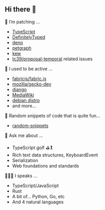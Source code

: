 ## Hi there 👋

🔭 I’m patching ...
- [TypeScript](https://github.com/microsoft/TypeScript)
- [DefinitelyTyped](https://github.com/DefinitelyTyped/DefinitelyTyped)
- [deno](https://github.com/denoland/deno)
- [petgraph](https://github.com/petgraph/petgraph)
- [kew](https://github.com/milkcask/kew)
- [tc39/proposal-temporal](https://github.com/tc39/proposal-temporal) related issues

🌱 I used to be active ...
- [fabricjs/fabric.js](https://github.com/fabricjs/fabric.js)
- [mozilla/gecko-dev](https://github.com/mozilla/gecko-dev)
- [django](https://github.com/django/django)
- [MediaWiki](https://www.mediawiki.org/wiki/MediaWiki)
- [debian distro](https://www.debian.org)
- and more...

🤔 Random snippets of code that is quite fun...
- [random-snippets](https://github.com/milkcask/random-snippets)

💬 Ask me about ...
- TypeScript golf ⛳️🏌
- Rich text data structures, KeyboardEvent
- Serialization
- Web foundations and standards

👩🏻‍💻 I speaks ...
- TypeScript/JavaScript
- Rust
- A bit of... Python, Go, etc
- And 4 natural languages


<!--
**milkcask/milkcask** is a ✨ _special_ ✨ repository because its `README.md` (this file) appears on your GitHub profile.

Here are some ideas to get you started:

- 🔭 I’m currently working on ...
- 🌱 I’m currently learning ...
- 👯 I’m looking to collaborate on ...
- 🤔 I’m looking for help with ...
- 💬 Ask me about ...
- 📫 How to reach me: ...
- 😄 Pronouns: ...
- ⚡ Fun fact: ...
-->
